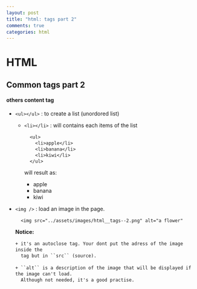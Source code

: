 ```yaml
---
layout: post
title: "html: tags part 2"
comments: true
categories: html
---
```


HTML
====

Common tags part 2
----

#### others content tag

  + ``<ul></ul>`` : to create a list (unordored list)

    + ``<li></li>`` : will contains each items of the list

      ```
        <ul>
          <li>apple</li>
          <li>banana</li>
          <li>kiwi</li>
        </ul>
      ```

      will result as:

        <ul>
          <li>apple</li>
          <li>banana</li>
          <li>kiwi</li>
        </ul>

  + ``<img />`` : load an image in the page.

      ```
        <img src="../assets/images/html__tags--2.png" alt="a flower"
      ```

      __Notice:__

        + it's an autoclose tag. Your dont put the adress of the image inside the
          tag but in ``src`` (source).

        + ``alt`` is a description of the image that will be displayed if the image can't load.
          Although not needed, it's a good practise.
